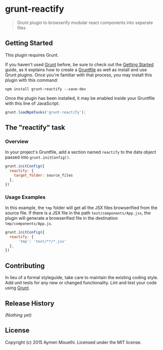 # grunt-reactify

> Grunt plugin to browserify modular react components into seperate files

## Getting Started
This plugin requires Grunt.

If you haven't used [Grunt](http://gruntjs.com/) before, be sure to check out the [Getting Started](http://gruntjs.com/getting-started) guide, as it explains how to create a [Gruntfile](http://gruntjs.com/sample-gruntfile) as well as install and use Grunt plugins. Once you're familiar with that process, you may install this plugin with this command:

```shell
npm install grunt-reactify --save-dev
```

Once the plugin has been installed, it may be enabled inside your Gruntfile with this line of JavaScript:

```js
grunt.loadNpmTasks('grunt-reactify');
```

## The "reactify" task

### Overview
In your project's Gruntfile, add a section named `reactify` to the data object passed into `grunt.initConfig()`.

```js
grunt.initConfig({
  reactify: {
    target_folder: source_files
  },
})
```

### Usage Examples

In this example, the `tmp` folder will get all the JSX files browserified from the source file. If there is a JSX file in the path `test/components/App.jsx`, the plugin will generate a browserified file in the destination `tmp/components/App.js`.

```js
grunt.initConfig({
  reactify: {
      'tmp': 'test/**/*.jsx'
  },
})
```

## Contributing
In lieu of a formal styleguide, take care to maintain the existing coding style. Add unit tests for any new or changed functionality. Lint and test your code using [Grunt](http://gruntjs.com/).

## Release History
_(Nothing yet)_

## License
Copyright (c) 2015 Aymen Mouelhi. Licensed under the MIT license.
